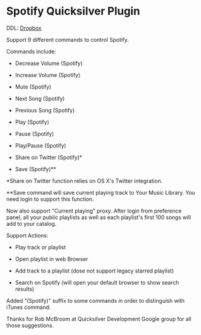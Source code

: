 Spotify Quicksilver Plugin
==========================

DDL: [Dropbox](https://dl.dropboxusercontent.com/u/1660391/Spotify%20Plugin.qsplugin.zip)

Support 9 different commands to control Spotify.

Commands include:

* Decrease Volume (Spotify)

* Increase Volume (Spotify)

* Mute (Spotify)

* Next Song (Spotify)

* Previous Song (Spotify)

* Play (Spotify)

* Pause (Spotify)

* Play/Pause (Spotify)

* Share on Twitter (Spotify)*

* Save (Spotify)** 


*Share on Twitter function relies on OS X's Twitter integration.

**Save command will save current playing track to Your Music Library. You need login to support this function.

Now also support "Current playing" proxy. After login from preference panel, all your public playlists as well as each playlist's first 100 songs will add to your catalog.

Support Actions:

* Play track or playlist

* Open playlist in web Browser

* Add track to a playlist (dose not support legacy starred playlist)

* Search on Spotify (will open your default browser to show search results)

Added "(Spotify)" suffix to some commands in order to distinguish with iTunes command.

Thanks for Rob McBroom at Quicksilver Development Google group for all those suggestions.
